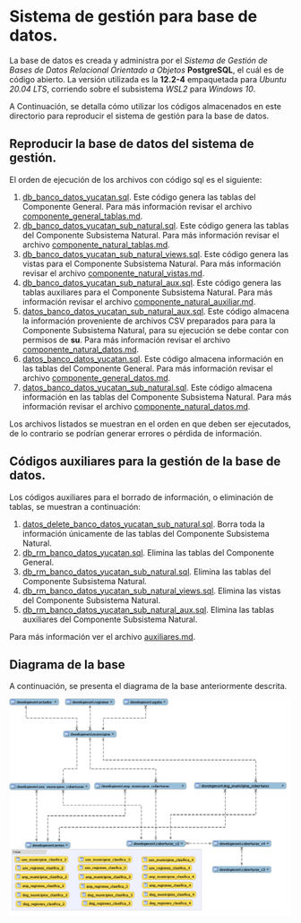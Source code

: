 # Sistema de gestión para base de datos.

La base de datos es creada y administra por el _Sistema de Gestión de Bases de Datos Relacional Orientado a Objetos_ __PostgreSQL__, el cuál es de código abierto. La versión utilizada es la __12.2-4__ empaquetada para _Ubuntu 20.04 LTS_, corriendo sobre el subsistema _WSL2_ para _Windows 10_.

A Continuación, se detalla cómo utilizar los códigos almacenados en este directorio para reproducir el sistema de gestión para la base de datos.

## Reproducir la base de datos del sistema de gestión.

El orden de ejecución de los archivos con código sql es el siguiente:
1. [db_banco_datos_yucatan.sql](db_banco_datos_yucatan.sql). Este código genera las tablas del Componente General. Para más información revisar el archivo [componente_general_tablas.md](componente_general_tablas.md).
2. [db_banco_datos_yucatan_sub_natural.sql](db_banco_datos_yucatan_sub_natural.sql). Este código genera las tablas del Componente Subsistema Natural. Para más información revisar el archivo [componente_natural_tablas.md](componente_natural_tablas.md).
3. [db_banco_datos_yucatan_sub_natural_views.sql](db_banco_datos_yucatan_sub_natural_views.sql). Este código genera las vistas para el Componente Subsistema Natural. Para más información revisar el archivo [componente_natural_vistas.md](componente_natural_vistas.md).
4. [db_banco_datos_yucatan_sub_natural_aux.sql](db_banco_datos_yucatan_sub_natural_aux.sql). Este código genera las tablas auxiliares para el Componente Subsistema Natural. Para más información revisar el archivo [componente_natural_auxiliar.md](componente_natural_auxiliar.md).
5. [datos_banco_datos_yucatan_sub_natural_aux.sql](datos_banco_datos_yucatan_sub_natural_aux.sql). Este código almacena la información proveniente de archivos CSV preparados para para la Componente Subsistema Natural, para su ejecución se debe contar con permisos de __su__. Para más información revisar el archivo [componente_natural_datos.md](componente_natural_datos.md).
6. [datos_banco_datos_yucatan.sql](datos_banco_datos_yucatan.sql). Este código almacena información en las tablas del Componente General. Para más información revisar el archivo [componente_general_datos.md](componente_general_datos.md).
7. [datos_banco_datos_yucatan_sub_natural.sql](datos_banco_datos_yucatan_sub_natural.sql). Este código almacena información en las tablas del Componente Subsistema Natural. Para más información revisar el archivo [componente_natural_datos.md](componente_natural_datos.md).

Los archivos listados se muestran en el orden en que deben ser ejecutados, de lo contrario se podrían generar errores o pérdida de información.

## Códigos auxiliares para la gestión de la base de datos.

Los códigos auxiliares para el borrado de información, o eliminación de tablas, se muestran a continuación:

1. [datos_delete_banco_datos_yucatan_sub_natural.sql](datos_delete_banco_datos_yucatan_sub_natural.sql). Borra toda la información únicamente de las tablas del Componente Subsistema Natural.
2. [db_rm_banco_datos_yucatan.sql](db_rm_banco_datos_yucatan.sql). Elimina las tablas del Componente General.
3. [db_rm_banco_datos_yucatan_sub_natural.sql](db_rm_banco_datos_yucatan_sub_natural.sql). Elimina las tablas del Componente Subsistema Natural.
4. [db_rm_banco_datos_yucatan_sub_natural_views.sql](db_rm_banco_datos_yucatan_sub_natural_views.sql). Elimina las vistas del Componente Subsistema Natural.
5. [db_rm_banco_datos_yucatan_sub_natural_aux.sql](db_rm_banco_datos_yucatan_sub_natural_aux.sql). Elimina las tablas auxiliares del Componente Subsistema Natural.

Para más información ver el archivo [auxiliares.md](auxiliares.md).

## Diagrama de la base

A continuación, se presenta el diagrama de la base anteriormente descrita.

![](tp_er_fomix_rc05.png)
